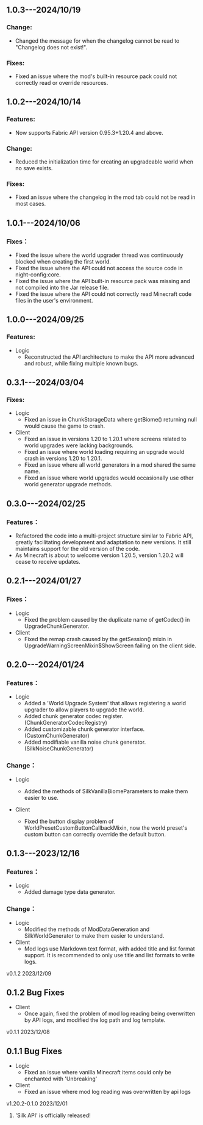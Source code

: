 ## 1.0.3---2024/10/19

### Change:

- Changed the message for when the changelog cannot be read to "Changelog does not exist!".

### Fixes:

- Fixed an issue where the mod's built-in resource pack could not correctly read or override resources.

## 1.0.2---2024/10/14

### Features:

- Now supports Fabric API version 0.95.3+1.20.4 and above.

### Change:

- Reduced the initialization time for creating an upgradeable world when no save exists.

### Fixes:

- Fixed an issue where the changelog in the mod tab could not be read in most cases.

## 1.0.1---2024/10/06

### Fixes：

- Fixed the issue where the world upgrader thread was continuously blocked when creating the first world.
- Fixed the issue where the API could not access the source code in night-config:core.
- Fixed the issue where the API built-in resource pack was missing and not compiled into the Jar release file.
- Fixed the issue where the API could not correctly read Minecraft code files in the user's environment.

## 1.0.0---2024/09/25

### Features:

- Logic
	- Reconstructed the API architecture to make the API more advanced and robust, while fixing multiple known bugs.

## 0.3.1---2024/03/04

### Fixes:

- Logic
	- Fixed an issue in ChunkStorageData where getBiome() returning null would cause the game to crash.
- Client
	- Fixed an issue in versions 1.20 to 1.20.1 where screens related to world upgrades were lacking backgrounds.
	- Fixed an issue where world loading requiring an upgrade would crash in versions 1.20 to 1.20.1.
	- Fixed an issue where all world generators in a mod shared the same name.
	- Fixed an issue where world upgrades would occasionally use other world generator upgrade methods.

## 0.3.0---2024/02/25

### Features：

- Refactored the code into a multi-project structure similar to Fabric API, greatly facilitating development and adaptation to new versions.
  It still maintains support for the old version of the code.
- As Minecraft is about to welcome version 1.20.5, version 1.20.2 will cease to receive updates.

## 0.2.1---2024/01/27

### Fixes：

- Logic
	- Fixed the problem caused by the duplicate name of getCodec() in UpgradeChunkGenerator.
- Client
	- Fixed the remap crash caused by the getSession() mixin in UpgradeWarningScreenMixin$ShowScreen failing on the client side.

## 0.2.0---2024/01/24

### Features：

- Logic
	- Added a 'World Upgrade System' that allows registering a world upgrader to allow players to upgrade the world.
	- Added chunk generator codec register. (ChunkGeneratorCodecRegistry)
	- Added customizable chunk generator interface. (CustomChunkGenerator)
	- Added modifiable vanilla noise chunk generator. (SilkNoiseChunkGenerator)

### Change：

- Logic
	- Added the methods of SilkVanillaBiomeParameters to make them easier to use.

- Client
	- Fixed the button display problem of WorldPresetCustomButtonCallbackMixin, now the world preset's custom button can correctly override the default button.

## 0.1.3---2023/12/16

### Features：

- Logic
	- Added damage type data generator.

### Change：

- Logic
	- Modified the methods of ModDataGeneration and SilkWorldGenerator to make them easier to understand.
- Client
	- Mod logs use Markdown text format, with added title and list format support. It is recommended to only use title and list formats to write logs.

v0.1.2 2023/12/09

## 0.1.2 Bug Fixes

- Client
	- Once again, fixed the problem of mod log reading being overwritten by API logs, and modified the log path and log template.

v0.1.1 2023/12/08

## 0.1.1 Bug Fixes

- Logic
	- Fixed an issue where vanilla Minecraft items could only be enchanted with 'Unbreaking'
- Client
	- Fixed an issue where mod log reading was overwritten by api logs

v1.20.2-0.1.0 2023/12/01

1. 'Silk API' is officially released!
